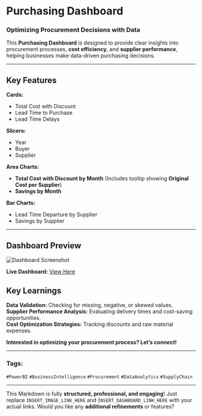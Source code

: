 #  Purchasing Dashboard

### **Optimizing Procurement Decisions with Data**  

This **Purchasing Dashboard** is designed to provide clear insights into procurement processes, **cost efficiency**, and **supplier performance**, helping businesses make data-driven purchasing decisions.

---

##  **Key Features**
 **Cards:**  
   - Total Cost with Discount  
   - Lead Time to Purchase  
   - Lead Time Delays  

 **Slicers:**  
   - Year  
   - Buyer  
   - Supplier  

 **Area Charts:**  
   - **Total Cost with Discount by Month** (Includes tooltip showing **Original Cost per Supplier**)  
   - **Savings by Month**  

 **Bar Charts:**  
   - Lead Time Departure by Supplier  
   - Savings by Supplier  

---

##  **Dashboard Preview**  
![Dashboard Screenshot](https://github.com/user-attachments/assets/a2d21154-1fca-4910-8fcf-a5b0afcdacb2)


 **Live Dashboard:** [View Here](https://app.powerbi.com/view?r=eyJrIjoiMTU3ZGRhNDMtMGEzOC00OGU4LWE1M2QtNTYxOWQ3MjkwN2M0IiwidCI6IjY1OWNlMmI4LTA3MTQtNDE5OC04YzM4LWRjOWI2MGFhYmI1NyJ9)


##  **Key Learnings**
 **Data Validation:** Checking for missing, negative, or skewed values.  
 **Supplier Performance Analysis:** Evaluating delivery times and cost-saving opportunities.  
 **Cost Optimization Strategies:** Tracking discounts and raw material expenses.  

 **Interested in optimizing your procurement process? Let’s connect!**   

---

### **Tags:**  
`#PowerBI` `#BusinessIntelligence` `#Procurement` `#DataAnalytics` `#SupplyChain`  

---

 This Markdown is fully **structured, professional, and engaging**! Just replace `INSERT_IMAGE_LINK_HERE` and `INSERT_DASHBOARD_LINK_HERE` with your actual links. Would you like any **additional refinements** or features? 

